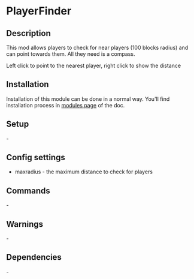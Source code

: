# PlayerFinder

## Description

This mod allows players to check for near players (100 blocks radius) and can point towards them. All they need is a compass.

Left click to point to the nearest player, right click to show the distance

## Installation

Installation of this module can be done in a normal way. You'll find installation process in [modules page](../modules.md#installing-modules) of the doc.

## Setup

\-

## Config settings

- maxradius \- the maximum distance to check for players 

## Commands

\-

## Warnings

\-

## Dependencies

\-
